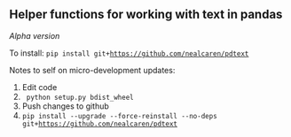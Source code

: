 ## Helper functions for working with text in pandas

*Alpha version*

To install:
<code>pip install git+https://github.com/nealcaren/pdtext</code>

Notes to self on micro-development updates:
1. Edit code
2. <code> python setup.py bdist_wheel</code>
3. Push changes to github
4. <code>pip install --upgrade --force-reinstall --no-deps  git+https://github.com/nealcaren/pdtext</code>
